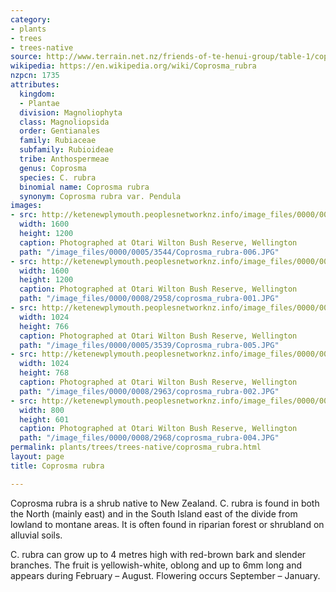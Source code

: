 ```yaml
---
category:
- plants
- trees
- trees-native
source: http://www.terrain.net.nz/friends-of-te-henui-group/table-1/coprosma-rubra.html
wikipedia: https://en.wikipedia.org/wiki/Coprosma_rubra
nzpcn: 1735
attributes:
  kingdom:
  - Plantae
  division: Magnoliophyta
  class: Magnoliopsida
  order: Gentianales
  family: Rubiaceae
  subfamily: Rubioideae
  tribe: Anthospermeae
  genus: Coprosma
  species: C. rubra
  binomial name: Coprosma rubra
  synonym: Coprosma rubra var. Pendula
images:
- src: http://ketenewplymouth.peoplesnetworknz.info/image_files/0000/0005/3544/Coprosma_rubra-006.JPG
  width: 1600
  height: 1200
  caption: Photographed at Otari Wilton Bush Reserve, Wellington
  path: "/image_files/0000/0005/3544/Coprosma_rubra-006.JPG"
- src: http://ketenewplymouth.peoplesnetworknz.info/image_files/0000/0008/2958/coprosma_rubra-001.JPG
  width: 1600
  height: 1200
  caption: Photographed at Otari Wilton Bush Reserve, Wellington
  path: "/image_files/0000/0008/2958/coprosma_rubra-001.JPG"
- src: http://ketenewplymouth.peoplesnetworknz.info/image_files/0000/0005/3539/Coprosma_rubra-005.JPG
  width: 1024
  height: 766
  caption: Photographed at Otari Wilton Bush Reserve, Wellington
  path: "/image_files/0000/0005/3539/Coprosma_rubra-005.JPG"
- src: http://ketenewplymouth.peoplesnetworknz.info/image_files/0000/0008/2963/coprosma_rubra-002.JPG
  width: 1024
  height: 768
  caption: Photographed at Otari Wilton Bush Reserve, Wellington
  path: "/image_files/0000/0008/2963/coprosma_rubra-002.JPG"
- src: http://ketenewplymouth.peoplesnetworknz.info/image_files/0000/0008/2968/coprosma_rubra-004.JPG
  width: 800
  height: 601
  caption: Photographed at Otari Wilton Bush Reserve, Wellington
  path: "/image_files/0000/0008/2968/coprosma_rubra-004.JPG"
permalink: plants/trees/trees-native/coprosma_rubra.html
layout: page
title: Coprosma rubra

---
```

Coprosma rubra is a shrub native to New Zealand. C. rubra is found in both the North (mainly east) and in the South Island east of the divide from lowland to montane areas. It is often found in riparian forest or shrubland on alluvial soils.

C. rubra can grow up to 4 metres high with red-brown bark and slender branches. The fruit is yellowish-white, oblong and up to 6mm long and appears during February – August. Flowering occurs September – January.
